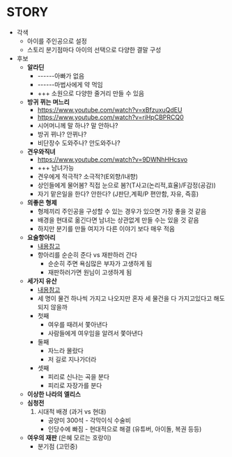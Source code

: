 # STORY
  
- 각색
  - 아이를 주인공으로 설정
  - 스토리 분기점마다 아이의 선택으로 다양한 결말 구성
- 후보
  - **알라딘**
    - ------아빠가 없음
    - ------마법사에게 약 먹임
    - +++ 소원으로 다양한 줄거리 만들 수 있음
  - **방귀 뀌는 며느리**
    - https://www.youtube.com/watch?v=xBfzuxuQdEU
    - https://www.youtube.com/watch?v=riHpCBPRCQ0
    - 시어머니께 말 하나? 말 안하나?
    - 방귀 뀌나? 안뀌나?
    - 비단장수 도와주나? 안도와주나?
  - **견우와직녀**
    - https://www.youtube.com/watch?v=9DWNhHHcsvo
    - +++ 남녀가능
    - 견우에게 적극적? 소극적?(E외향/I내향)
    - 상인들에게 물어봄? 직접 눈으로 봄?(T사고(논리적,효율)/F감정(공감))
    - 자기 맡은일을 한다? 안한다? (J판단,계획/P 편안함, 자유, 즉흥)
  - **의좋은 형제**
    - 형제끼리 주인공을 구성할 수 있는 경우가 있으면 가장 좋을 것 같음
    - 배경을 현대로 옮긴다면 남녀는 상관없게 만들 수는 있을 것 같음
    - 하지만 분기를 만들 여지가 다른 이야기 보다 매우 적음
  - **요술항아리**
    - [내용참고](https://m.blog.naver.com/PostView.nhn?blogId=rkwu83&logNo=220657372025&targetKeyword=&targetRecommendationCode=1)
    - 항아리를 순순히 준다 vs 재판하러 간다
      - 순순히 주면 욕심많은 부자가 고생하게 됨
      - 재판하러가면 원님이 고생하게 됨
  - **세가지 유산**
    - [내용참고](https://m.blog.naver.com/rkwu83/220648731134)
    - 세 명이 물건 하나씩 가지고 나오지만 혼자 세 물건을 다 가지고있다고 해도 되지 않을까
    - 첫째
      - 여우를 때려서 쫓아낸다
      - 사람들에게 여우임을 알려서 쫓아낸다
    - 둘째
      - 자느라 몰랐다
      - 저 길로 지나가더라
    - 셋째
      - 피리로 신나는 곡을 분다
      - 피리로 자장가를 분다
  - **이상한 나라의 엘리스**
  - **심청전**
    1. 시대적 배경 (과거 vs 현대)
       - 공양미 300석 - 각막이식 수술비
       - 인당수에 빠짐 - 현대적으로 해결 (유튜버, 아이돌, 복권 등등)
  - **여우의 재판** (은혜 모르는 호랑이)
    - 분기점 (고민중)